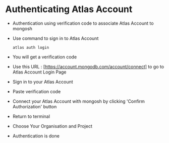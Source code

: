 # Authenticating Atlas Account

- Authentication using verification code to associate Atlas Account to mongosh
- Use command to sign in to Atlas Account

      atlas auth login

- You will get a verification code
- Use this URL : [https://account.mongodb.com/account/connect] to go to Atlas Account Login Page
- Sign in to your Atlas Account
- Paste verification code
- Connect your Atlas Account with mongosh by clicking 'Confirm Authorization' button
- Return to terminal
- Choose Your Organisation and Project
- Authentication is done
